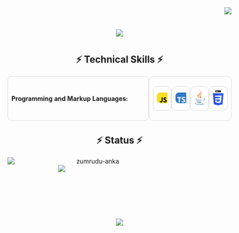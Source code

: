 <img align="right" src="https://visitor-badge.laobi.icu/badge?page_id=yavuzahmet1.yavuzahmet1">
<h1 align="center">
  <a href="https://github.com/yavuzahmet1">
    <img src="https://readme-typing-svg.herokuapp.com?size=36&center=true&multiline=true&width=500&height=100&lines=Hello%2C+There!+%F0%9F%91%8B;Happy+to+see+you+%F0%9F%98%8A">
  </a>
</h1>

<h2 align="center">⚡ Technical Skills ⚡</h2>
<style>
  .rounded-table {
    border-collapse: separate;
    border-spacing: 0;
  }
  .rounded-table td {
    border: 1px solid #ddd; /* İsteğe bağlı: kenarlık ekler */
    padding: 8px;
    border-radius: 10px; /* Köşe yuvarlaklığı */
  }
  .rounded-table img {
    border-radius: 8px; /* Resimler için de yuvarlaklık */
  }
</style>

<table class="rounded-table">
  <tr>
    <td width="300"><b>Programming and Markup Languages:</b></td>
    <td>
      <table class="rounded-table"><tr>
        <td><img style="padding-right:15px" src="./images/javascript.svg" width="40"/></td>
        <td><img style="padding-right:15px" src="./images/typescript-icon.svg" width="40"/></td>
        <td><img style="padding-right:15px" src="./images/java.svg" width="40"/></td>
        <td><img style="padding-right:15px" src="./images/css-3.svg" width="40"/></td>
      </tr></table>
    </td>
  </tr>
</table>
<h2 align="center">⚡ Status ⚡</h2>
<p align=center>
  <div align=center>
    <a href="https://github-readme-streak-stats.herokuapp.com/?user=yavuzahmet1&theme=jolly&hide_border=true" title="Open in new tab">
      <img align="left" width=390 src="https://github-readme-streak-stats.herokuapp.com/?user=yavuzahmet1&theme=jolly&hide_border=true" alt="zumrudu-anka" />
    </a>
    <a href="https://github-readme-streak-stats.herokuapp.com/?user=yavuzahmet1&theme=jolly&hide_border=true" title="Open in new tab">
      <img align="right" width=390 src="https://github-readme-stats.vercel.app/api?username=yavuzahmet1&show_icons=true&theme=jolly&hide_border=true" />
    </a>
  </div>
  <br><br><br><br><br><br><br><br>
  <div align=center>
    <a href="https://github-readme-stats.vercel.app/api/top-langs/?username=yavuzahmet1&theme=jolly&langs_count=8&layout=compact&hide_border=true" title="Open in new tab">
      <img width=390 align="center" src="https://github-readme-stats.vercel.app/api/top-langs/?username=yavuzahmet1&theme=jolly&langs_count=8&layout=compact&hide_border=true" />
    </a>
  </div>
